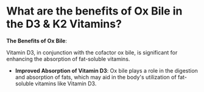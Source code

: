 # What are the benefits of Ox Bile in the D3 & K2 Vitamins?

**The Benefits of Ox Bile**: 

Vitamin D3, in conjunction with the cofactor ox bile, is significant for enhancing the absorption of fat-soluble vitamins.  

- **Improved Absorption of Vitamin D3**: Ox bile plays a role in the digestion and absorption of fats, which may aid in the body's utilization of fat-soluble vitamins like Vitamin D3.